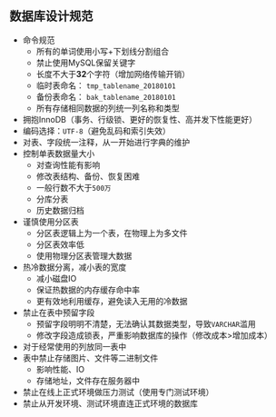 ## 数据库设计规范
- 命令规范
  - 所有的单词使用小写+下划线分割组合
  - 禁止使用MySQL保留关键字
  - 长度不大于**32**个字符（增加网络传输开销）
  - 临时表命名： `tmp_tablename_20180101`
  - 备份表命名： `bak_tablename_20180101`
  - 所有存储相同数据的列统一列名称和类型
- 拥抱InnoDB（事务、行级锁、更好的恢复性、高并发下性能更好）
- 编码选择：`UTF-8`（避免乱码和索引失效）
- 对表、字段统一注释，从一开始进行字典的维护
- 控制单表数据量大小
  - 对查询性能有影响
  - 修改表结构、备份、恢复困难
  - 一般行数不大于`500万`
  - 分库分表
  - 历史数据归档
- 谨慎使用分区表
  - 分区表逻辑上为一个表，在物理上为多文件
  - 分区表效率低
  - 使用物理分区表管理大数据
- 热冷数据分离，减小表的宽度
  - 减小磁盘IO
  - 保证热数据的内存缓存命中率
  - 更有效地利用缓存，避免读入无用的冷数据
- 禁止在表中预留字段
  - 预留字段明明不清楚，无法确认其数据类型，导致`VARCHAR`滥用
  - 修改字段造成锁表，严重影响数据库的操作（修改成本>增加成本）
- 对于经常使用的列放同一表中
- 表中禁止存储图片、文件等二进制文件
  - 影响性能、IO
  - 存储地址，文件存在服务器中
- 禁止在线上正式环境做压力测试（使用专门测试环境）
- 禁止从开发环境、测试环境直连正式环境的数据库